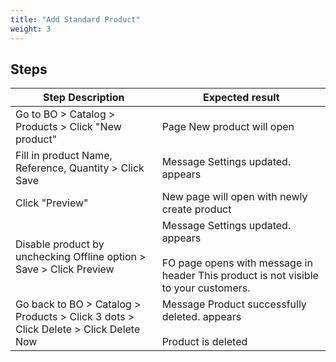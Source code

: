 ```yaml
---
title: "Add Standard Product"
weight: 3
---
```

## Steps
| Step Description | Expected result |
| ----- | ----- |
| Go to BO > Catalog > Products > Click "New product" | Page New product will open |
| Fill in product Name, Reference, Quantity > Click Save | Message Settings updated. appears |
| Click "Preview" | New page will open with newly create product |
| Disable product by unchecking Offline option > Save > Click Preview | Message Settings updated. appears<br><br>FO page opens with message in header This product is not visible to your customers. |
| Go back to BO > Catalog > Products > Click 3 dots > Click Delete > Click Delete Now | Message Product successfully deleted. appears<br><br>Product is deleted |
